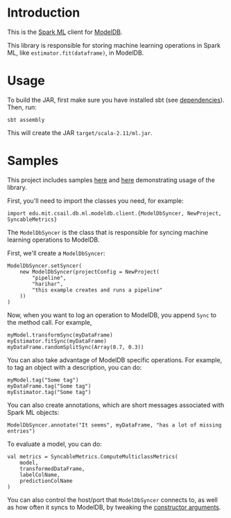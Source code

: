 # Introduction

This is the [Spark ML](http://spark.apache.org/docs/latest/ml-guide.html) client
for [ModelDB](https://github.com/mitdbg/modeldb). 

This library is responsible for storing machine learning operations in Spark ML,
like `estimator.fit(dataframe)`, in ModelDB.

# Usage

To build the JAR, first make sure you have installed 
sbt (see [dependencies](https://github.com/mitdbg/modeldb/blob/master/docs/RequiredSoftware.md)). Then, run:

```
sbt assembly
```

This will create the JAR `target/scala-2.11/ml.jar`.

# Samples

This project includes samples [here](https://github.com/mitdbg/modeldb/tree/master/client/scala/libs/spark.ml/src/main/scala-2.11/edu/mit/csail/db/ml/modeldb/evaluation) and [here](https://github.com/mitdbg/modeldb/tree/master/client/scala/libs/spark.ml/src/main/scala-2.11/edu/mit/csail/db/ml/modeldb/sample) demonstrating usage of the library.

First, you'll need to import the classes you need, for example:

```
import edu.mit.csail.db.ml.modeldb.client.{ModelDbSyncer, NewProject, SyncableMetrics}
```

The `ModelDbSyncer` is the class that is responsible for syncing machine 
learning operations to ModelDB. 

First, we'll create a `ModelDbSyncer`:

```
ModelDbSyncer.setSyncer(
    new ModelDbSyncer(projectConfig = NewProject(
        "pipeline",
        "harihar",
        "this example creates and runs a pipeline"
    ))
)
```

Now, when you want to log an operation to ModelDB, you append `Sync` to the
method call. For example,

```
myModel.transformSync(myDataFrame)
myEstimator.fitSync(myDataFrame)
myDataFrame.randomSplitSync(Array(0.7, 0.3))
```

You can also take advantage of ModelDB specific operations. For example, to
tag an object with a description, you can do:

```
myModel.tag("Some tag")
myDataFrame.tag("Some tag")
myEstimator.tag("Some tag")
```

You can also create annotations, which are short messages associated with 
Spark ML objects:

```
ModelDbSyncer.annotate("It seems", myDataFrame, "has a lot of missing entries")
```

To evaluate a model, you can do:

```
val metrics = SyncableMetrics.ComputeMulticlassMetrics(
    model,
    transformedDataFrame,
    labelColName,
    predictionColName
)
```

You can also control the host/port that `ModelDbSyncer` connects to, as well
as how often it syncs to ModelDB, by tweaking the [constructor arguments](https://github.com/mitdbg/spark-modeldb-client/blob/master/src/main/scala-2.11/edu/mit/csail/db/ml/modeldb/client/ModelDbSyncer.scala#L30-L33).
